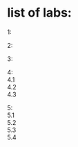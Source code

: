 # list of labs:
1:  
  
2:  
  
3:  

4:  
4.1  
4.2  
4.3  
  
  
5:  
5.1  
5.2  
5.3  
5.4  




